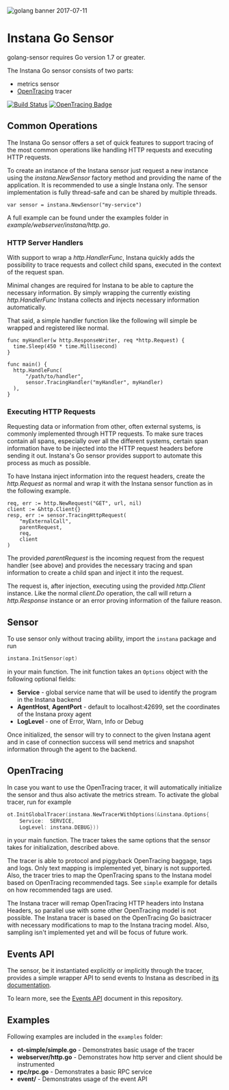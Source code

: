 ![golang banner 2017-07-11](https://disznc.s3.amazonaws.com/Instana-Go-2017-07-11-at-16.01.45.png)

# Instana Go Sensor
golang-sensor requires Go version 1.7 or greater.

The Instana Go sensor consists of two parts:

* metrics sensor
* [OpenTracing](http://opentracing.io) tracer

[![Build Status](https://travis-ci.org/instana/golang-sensor.svg?branch=master)](https://travis-ci.org/instana/golang-sensor)
[![OpenTracing Badge](https://img.shields.io/badge/OpenTracing-enabled-blue.svg)](http://opentracing.io)

## Common Operations 

The Instana Go sensor offers a set of quick features to support tracing of the most common operations like handling HTTP requests and executing HTTP requests.  

To create an instance of the Instana sensor just request a new instance using the _instana.NewSensor_ factory method and providing the name of the application. It is recommended to use a single Instana only. The sensor implementation is fully thread-safe and can be shared by multiple threads.

```
var sensor = instana.NewSensor("my-service")
```

A full example can be found under the examples folder in _example/webserver/instana/http.go_.

### HTTP Server Handlers

With support to wrap a _http.HandlerFunc_, Instana quickly adds the possibility to trace requests and collect child spans, executed in the context of the request span.

Minimal changes are required for Instana to be able to capture the necessary information. By simply wrapping the currently existing _http.HandlerFunc_ Instana collects and injects necessary information automatically.

That said, a simple handler function like the following will simple be wrapped and registered like normal. 
```
func myHandler(w http.ResponseWriter, req *http.Request) {
  time.Sleep(450 * time.Millisecond)
}

func main() {
  http.HandleFunc(
      "/path/to/handler", 
      sensor.TracingHandler("myHandler", myHandler)
  ),
}
```  

### Executing HTTP Requests

Requesting data or information from other, often external systems, is commonly implemented through HTTP requests. To make sure traces contain all spans, especially over all the different systems, certain span information have to be injected into the HTTP request headers before sending it out. Instana's Go sensor provides support to automate this process as much as possible.

To have Instana inject information into the request headers, create the _http.Request_ as normal and wrap it with the Instana sensor function as in the following example. 

```
req, err := http.NewRequest("GET", url, nil)
client := &http.Client{}
resp, err := sensor.TracingHttpRequest(
    "myExternalCall", 
    parentRequest, 
    req, 
    client
)
```

The provided _parentRequest_ is the incoming request from the request handler (see above) and provides the necessary tracing and span information to create a child span and inject it into the request.

The request is, after injection, executing using the provided _http.Client_ instance. Like the normal _client.Do_ operation, the call will return a _http.Response_ instance or an error proving information of the failure reason.

## Sensor

To use sensor only without tracing ability, import the `instana` package and run

```Go
instana.InitSensor(opt)
```

in your main function. The init function takes an `Options` object with the following optional fields:

* **Service** - global service name that will be used to identify the program in the Instana backend
* **AgentHost**, **AgentPort** - default to localhost:42699, set the coordinates of the Instana proxy agent
* **LogLevel** - one of Error, Warn, Info or Debug

Once initialized, the sensor will try to connect to the given Instana agent and in case of connection success will send metrics and snapshot information through the agent to the backend.

## OpenTracing

In case you want to use the OpenTracing tracer, it will automatically initialize the sensor and thus also activate the metrics stream. To activate the global tracer, run for example

```Go
ot.InitGlobalTracer(instana.NewTracerWithOptions(&instana.Options{
	Service:  SERVICE,
	LogLevel: instana.DEBUG}))
```

in your main function. The tracer takes the same options that the sensor takes for initialization, described above.

The tracer is able to protocol and piggyback OpenTracing baggage, tags and logs. Only text mapping is implemented yet, binary is not supported. Also, the tracer tries to map the OpenTracing spans to the Instana model based on OpenTracing recommended tags. See `simple` example for details on how recommended tags are used.

The Instana tracer will remap OpenTracing HTTP headers into Instana Headers, so parallel use with some other OpenTracing model is not possible. The Instana tracer is based on the OpenTracing Go basictracer with necessary modifications to map to the Instana tracing model. Also, sampling isn't implemented yet and will be focus of future work.

## Events API

The sensor, be it instantiated explicitly or implicitly through the tracer, provides a simple wrapper API to send events to Instana as described in [its documentation](https://docs.instana.io/quick_start/api/#event-sdk-rest-web-service).

To learn more, see the [Events API](https://github.com/instana/golang-sensor/blob/master/EventAPI.md) document in this repository.

## Examples

Following examples are included in the `examples` folder:

* **ot-simple/simple.go** - Demonstrates basic usage of the tracer
* **webserver/http.go** - Demonstrates how http server and client should be instrumented
* **rpc/rpc.go** - Demonstrates a basic RPC service
* **event/** - Demonstrates usage of the event API
